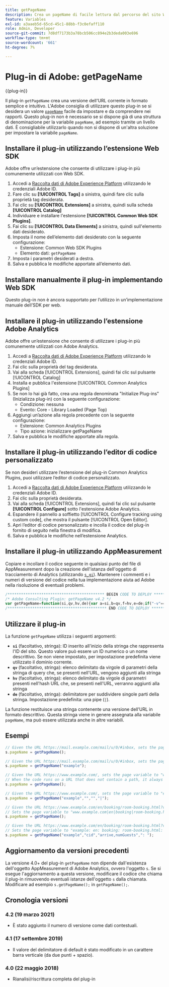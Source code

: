 ```yaml
---
title: getPageName
description: Crea un pageName di facile lettura dal percorso del sito Web corrente.
feature: Variables
exl-id: a3aaeb5d-65cd-45c1-88bb-f3c0efaff110
role: Admin, Developer
source-git-commit: 7d8df7173b3a78bcb506cc894e2b3deda003e696
workflow-type: tm+mt
source-wordcount: '661'
ht-degree: 7%

---
```


# Plug-in di Adobe: getPageName

{{plug-in}}

Il plug-in `getPageName` crea una versione dell&#39;URL corrente in formato semplice e intuitivo. L&#39;Adobe consiglia di utilizzare questo plug-in se si desidera un valore [`pageName`](../page-vars/pagename.md) facile da impostare e da comprendere nei rapporti. Questo plug-in non è necessario se si dispone già di una struttura di denominazione per la variabile `pageName`, ad esempio tramite un livello dati. È consigliabile utilizzarlo quando non si dispone di un&#39;altra soluzione per impostare la variabile `pageName`.

## Installare il plug-in utilizzando l’estensione Web SDK

Adobe offre un’estensione che consente di utilizzare i plug-in più comunemente utilizzati con Web SDK.

1. Accedi a [Raccolta dati di Adobe Experience Platform](https://experience.adobe.com/data-collection) utilizzando le credenziali Adobe ID.
1. Fare clic su **[!UICONTROL Tags]** a sinistra, quindi fare clic sulla proprietà tag desiderata.
1. Fai clic su **[!UICONTROL Extensions]** a sinistra, quindi sulla scheda **[!UICONTROL Catalog]**
1. Individuare e installare l&#39;estensione **[!UICONTROL Common Web SDK Plugins]**.
1. Fai clic su **[!UICONTROL Data Elements]** a sinistra, quindi sull&#39;elemento dati desiderato.
1. Imposta il nome dell’elemento dati desiderato con la seguente configurazione:
   * Estensione: Common Web SDK Plugins
   * Elemento dati: `getPageName`
1. Imposta i parametri desiderati a destra.
1. Salva e pubblica le modifiche apportate all’elemento dati.

## Installare manualmente il plug-in implementando Web SDK

Questo plug-in non è ancora supportato per l’utilizzo in un’implementazione manuale dell’SDK per web.

## Installare il plug-in utilizzando l’estensione Adobe Analytics

Adobe offre un’estensione che consente di utilizzare i plug-in più comunemente utilizzati con Adobe Analytics.

1. Accedi a [Raccolta dati di Adobe Experience Platform](https://experience.adobe.com/data-collection) utilizzando le credenziali Adobe ID.
1. Fai clic sulla proprietà del tag desiderata.
1. Vai alla scheda [!UICONTROL Extensions], quindi fai clic sul pulsante [!UICONTROL Catalog]
1. Installa e pubblica l&#39;estensione [!UICONTROL Common Analytics Plugins]
1. Se non lo hai già fatto, crea una regola denominata &quot;Initialize Plug-ins&quot; (Inizializza plug-in) con la seguente configurazione:
   * Condizione: nessuna
   * Evento: Core - Library Loaded (Page Top)
1. Aggiungi un’azione alla regola precedente con la seguente configurazione:
   * Estensione: Common Analytics Plugins
   * Tipo azione: inizializzare getPageName
1. Salva e pubblica le modifiche apportate alla regola.

## Installare il plug-in utilizzando l’editor di codice personalizzato

Se non desideri utilizzare l’estensione del plug-in Common Analytics Plugins, puoi utilizzare l’editor di codice personalizzato.

1. Accedi a [Raccolta dati di Adobe Experience Platform](https://experience.adobe.com/data-collection) utilizzando le credenziali Adobe ID.
1. Fai clic sulla proprietà desiderata.
1. Vai alla scheda [!UICONTROL Extensions], quindi fai clic sul pulsante **[!UICONTROL Configure]** sotto l&#39;estensione Adobe Analytics.
1. Espandere il pannello a soffietto [!UICONTROL Configure tracking using custom code], che mostra il pulsante [!UICONTROL Open Editor].
1. Apri l’editor di codice personalizzato e incolla il codice del plug-in fornito di seguito nella finestra di modifica.
1. Salva e pubblica le modifiche nell’estensione Analytics.

## Installare il plug-in utilizzando AppMeasurement

Copiare e incollare il codice seguente in qualsiasi punto del file di AppMeasurement dopo la creazione dell&#39;istanza dell&#39;oggetto di tracciamento di Analytics (utilizzando [`s_gi`](../functions/s-gi.md)). Mantenere i commenti e i numeri di versione del codice nella tua implementazione aiuta ad Adobe nella risoluzione di eventuali problemi.

```js
/******************************************* BEGIN CODE TO DEPLOY *******************************************/
/* Adobe Consulting Plugin: getPageName v4.2 */
var getPageName=function(si,qv,hv,de){var a=si,b=qv,f=hv,e=de;if("-v"===a)return{plugin:"getPageName",version:"4.2"};a:{if("undefined"!==typeof window.s_c_il){var d=0;for(var g;d<window.s_c_il.length;d++)if(g=window.s_c_il[d],g._c&&"s_c"===g._c){d=g;break a}}d=void 0}"undefined"!==typeof d&&(d.contextData.getPageName="4.2");var c=location.hostname,h=location.pathname.substring(1).split("/"),l=h.length,k=location.search.substring(1).split("&"),m=k.length;d=location.hash.substring(1).split("&");g=d.length;e=e?e:"|";a=a?a:c;b=b?b:"";f=f?f:"";if(1===l&&""===h[0])a=a+e+"home";else for(c=0;c<l;c++)a=a+e+decodeURIComponent(h[c]);if(b&&(1!==m||""!==k[0]))for(h=b.split(","),l=h.length,c=0;c<l;c++)for(b=0;b<m;b++)if(h[c]===k[b].split("=")[0]){a=a+e+decodeURIComponent(k[b]);break}if(f&&(1!==g||""!==d[0]))for(f=f.split(","),k=f.length,c=0;c<k;c++)for(b=0;b<g;b++)if(f[c]===d[b].split("=")[0]){a=a+e+decodeURIComponent(d[b]);break}return a.substring(a.length-e.length)===e?a.substring(0,a.length-e.length):a};
/******************************************** END CODE TO DEPLOY ********************************************/
```

## Utilizzare il plug-in

La funzione `getPageName` utilizza i seguenti argomenti:

* **`si`** (facoltativo, stringa): ID inserito all&#39;inizio della stringa che rappresenta l&#39;ID del sito. Questo valore può essere un ID numerico o un nome descrittivo. Se non viene impostato, per impostazione predefinita viene utilizzato il dominio corrente.
* **`qv`** (facoltativo, stringa): elenco delimitato da virgole di parametri della stringa di query che, se presenti nell&#39;URL, vengono aggiunti alla stringa
* **`hv`** (facoltativo, stringa): elenco delimitato da virgole di parametri presenti nell&#39;hash URL che, se presenti nell&#39;URL, verranno aggiunti alla stringa
* **`de`** (facoltativo, stringa): delimitatore per suddividere singole parti della stringa. Impostazione predefinita: una pipe (`|`).

La funzione restituisce una stringa contenente una versione dell’URL in formato descrittivo. Questa stringa viene in genere assegnata alla variabile `pageName`, ma può essere utilizzata anche in altre variabili.

## Esempi

```js
// Given the URL https://mail.example.com/mail/u/0/#inbox, sets the page variable to "mail.example.com|mail|u|0".
s.pageName = getPageName();

// Given the URL https://mail.example.com/mail/u/0/#inbox, sets the page variable to "example|mail|u|0".
s.pageName = getPageName("example");

// Given the URL https://www.example.com/, sets the page variable to "www.example.com|home".
// When the code runs on a URL that does not contain a path, it always adds the value of "home" to the end of the return value.
s.pageName = getPageName();

// Given the URL https://www.example.com/, sets the page variable to "example|home".
s.pageName = getPageName("example","","","|");

// Given the URL https://www.example.com/en/booking/room-booking.html?cid=1235#/step2&arrive=05-26&depart=05-27&numGuests=2
// Sets the page variable to "www.example.com|en|booking|room-booking.html".
s.pageName = getPageName();

// Given the URL https://www.example.com/en/booking/room-booking.html?cid=1235#/step2&arrive=05-26&depart=05-27&numGuests=2
// Sets the page variable to "example: en: booking: room-booking.html: cid=1235: arrive=05-26: numGuests=2"
s.pageName = getPageName("example","cid","arrive,numGuests",": ");
```

## Aggiornamento da versioni precedenti

La versione 4.0+ del plug-in `getPageName` non dipende dall&#39;esistenza dell&#39;oggetto AppMeasurement di Adobe Analytics, ovvero l&#39;oggetto `s`. Se si esegue l&#39;aggiornamento a questa versione, modificare il codice che chiama il plug-in rimuovendo eventuali istanze dell&#39;oggetto `s` dalla chiamata. Modificare ad esempio `s.getPageName();` in `getPageName();`.

## Cronologia versioni

### 4.2 (19 marzo 2021)

* È stato aggiunto il numero di versione come dati contestuali.

### 4.1 (17 settembre 2019)

* Il valore del delimitatore di default è stato modificato in un carattere barra verticale (da due punti + spazio).

### 4.0 (22 maggio 2018)

* Rianalisi/riscrittura completa del plug-in
